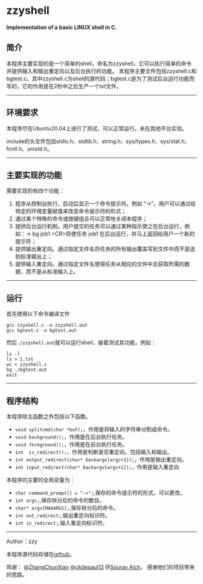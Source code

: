 <!--
 * @Description: 
 * @Author: zzy
 * @Date: 2022-06-22 23:12:38
 * @LastEditTime: 2022-06-23 20:31:29
 * @LastEditors:  
-->

# zzyshell
**Implementation of a basic LINUX shell in C.**

## 简介
本程序主要实现的是一个简单的shell，命名为zzyshell，它可以执行简单的命令并提供输入和输出重定向以及后台执行的功能。
本程序主要文件包括zzyshell.c和bgtest.c。其中zzyshell.c为shell的源代码；bgtest.c是为了测试后台运行功能而写的，它的作用是在2秒中之后生产一个txt文件。

***

## 环境要求
本程序尽在Ubuntu20.04上进行了测试，可以正常运行。未在其他平台实验。

include的头文件包括stdio.h、stdlib.h、string.h、sys/types.h、sys/stat.h、fcntl.h、unistd.h。

***
## 主要实现的功能

需要实现的有四个功能：
1. 程序从控制台执行，启动后显示一个命令提示符。例如 “->”。用户可以通过给特定的环境变量赋值来改变命令提示符的形式；
2. 通过某个特殊的命令或按键组合可以正常地关闭本程序；
3. 提供后台运行机制。用户提交的任务可以通过某种指示使之在后台运行，例如：-> bg job1  &lt;CR&gt;将使任务 job1 在后台运行，并马上返回给用户一个新的提示符；
4. 提供输出重定向。通过指定文件名将任务的所有输出覆盖写到文件中而不是送到标准输出上；
5. 提供输入重定向。通过指定文件名使得任务从相应的文件中去获取所需的数据，而不是从标准输入上。

***
## 运行
首先使用以下命令编译文件
```
gcc zzyshell.c -o zzyshell.out
gcc bgtest.c -o bgtest.out
```
然后`./zzyshell.out`就可以运行shell，接着测试其功能，例如：
```
ls -l 
ls > 1.txt
wc < zzyshell.c
bg ./bgtest.out
exit
```
***

## 程序结构
本程序除主函数之外包括以下函数。
* `void splitcmd(char *buf);`，作用是将输入的字符串分割成命令。
* `void background();`，作用是在后台执行任务。
* `void foreground();`，作用是在前台执行任务。
* `int  is_redirect();`，作用是判断是否重定向，包括输入和输出。
* `int output_redirect(char* backargv[argc+1]);`，作用是输出重定向。
* `int input_redirect(char* backargv[argc+1]);`，作用是输入重定向

本程序的主要的全局变量为：
* `char command_prompt[] = "->";`,保存的命令提示符的形式，可以更改。
* `int argc;`,保存拆分后的命令的数目。
* `char* argv[MAXARGS];`,保存拆分后的命令。
* `int out_redirect;`,输出重定向标识符。
* `int in_redirect;`,输入重定向标识符。

***
Author：zzy

本程序源代码存储在[github](https://github.com/zzyskywalker/myshell.git)。

鸣谢：
@[ZhangChunXian](https://github.com/ZhangChunXian)
@[ckdepaul13](https://github.com/ckdepaul13)
@[Sourav Aich](https://github.com/souravaich)，
感谢他们的项目带来的思路。